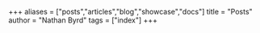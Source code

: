 +++
aliases = ["posts","articles","blog","showcase","docs"]
title = "Posts"
author = "Nathan Byrd"
tags = ["index"]
+++

